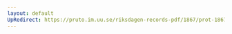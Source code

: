 ```yaml
---
layout: default
UpRedirect: https://pruto.im.uu.se/riksdagen-records-pdf/1867/prot-1867--ak--429/prot-1867--ak--429_003.pdf
---
```

